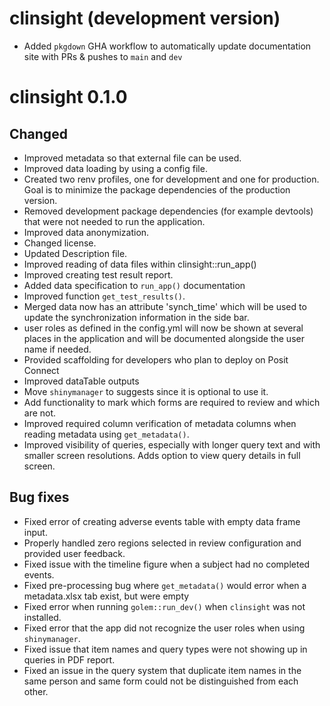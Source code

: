 # clinsight (development version)

- Added `pkgdown` GHA workflow to automatically update documentation site with PRs & pushes to `main` and `dev`

# clinsight 0.1.0

## Changed

- Improved metadata so that external file can be used. 
- Improved data loading by using a config file.
- Created two renv profiles, one for development and one for production. Goal is 
to minimize the package dependencies of the production version.
- Removed development package dependencies (for example devtools) that were not needed to run the application.  
- Improved data anonymization.
- Changed license.
- Updated Description file.
- Improved reading of data files within clinsight::run_app()
- Improved creating test result report.
- Added data specification to `run_app()` documentation
- Improved function `get_test_results()`.
- Merged data now has an attribute 'synch_time' which will be used to update the synchronization information in the side bar.
- user roles as defined in the config.yml will now be shown at several places in the application and will be documented alongside the user name if needed. 
- Provided scaffolding for developers who plan to deploy on Posit Connect
- Improved dataTable outputs
- Move `shinymanager` to suggests since it is optional to use it.
- Add functionality to mark which forms are required to review and which are not.
- Improved required column verification of metadata columns when reading metadata using `get_metadata()`.
- Improved visibility of queries, especially with longer query text and with smaller screen resolutions. Adds option to view query details in full screen.

## Bug fixes

- Fixed error of creating adverse events table with empty data frame input. 
- Properly handled zero regions selected in review configuration and provided user feedback.
- Fixed issue with the timeline figure when a subject had no completed events.
- Fixed pre-processing bug where `get_metadata()` would error when a metadata.xlsx tab exist, but were empty
- Fixed error when running `golem::run_dev()` when `clinsight` was not installed.
- Fixed error that the app did not recognize the user roles when using `shinymanager`. 
- Fixed issue that item names and query types were not showing up in queries in PDF report.
- Fixed an issue in the query system that duplicate item names in the same person and same form could not be distinguished from each other. 
